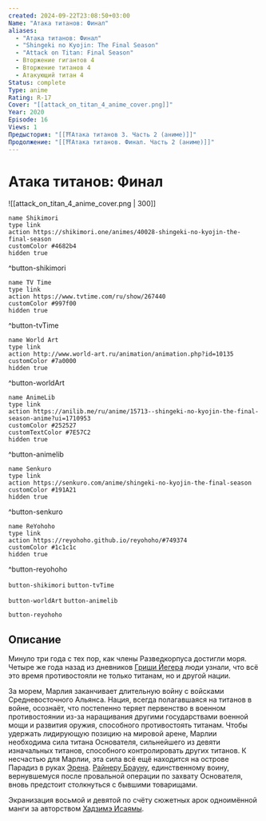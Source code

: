 ```yaml
---
created: 2024-09-22T23:08:50+03:00
Name: "Атака титанов: Финал"
aliases:
  - "Атака титанов: Финал"
  - "Shingeki no Kyojin: The Final Season"
  - "Attack on Titan: Final Season"
  - Вторжение гигантов 4
  - Вторжение титанов 4
  - Атакующий титан 4
Status: complete
Type: anime
Rating: R-17
Cover: "[[attack_on_titan_4_anime_cover.png]]"
Year: 2020
Episode: 16
Views: 1
Предыстория: "[[⛩️Атака титанов 3. Часть 2 (аниме)]]"
Продолжение: "[[⛩️Атака титанов. Финал. Часть 2 (аниме)]]"
---
```


# Атака титанов: Финал

![[attack_on_titan_4_anime_cover.png | 300]]

```button
name Shikimori
type link
action https://shikimori.one/animes/40028-shingeki-no-kyojin-the-final-season
customColor #4682b4
hidden true
```
^button-shikimori

```button
name TV Time
type link
action https://www.tvtime.com/ru/show/267440
customColor #997f00
hidden true
```
^button-tvTime

```button
name World Art
type link
action http://www.world-art.ru/animation/animation.php?id=10135
customColor #7a0000
hidden true
```
^button-worldArt

```button
name AnimeLib
type link
action https://anilib.me/ru/anime/15713--shingeki-no-kyojin-the-final-season-anime?ui=1710953
customColor #252527
customTextColor #7E57C2
hidden true
```
^button-animelib

```button
name Senkuro
type link
action https://senkuro.com/anime/shingeki-no-kyojin-the-final-season
customColor #191A21
hidden true
```
^button-senkuro

```button
name ReYohoho
type link
action https://reyohoho.github.io/reyohoho/#749374
customColor #1c1c1c
hidden true
```
^button-reyohoho



`button-shikimori` `button-tvTime`

`button-worldArt` `button-animelib`

`button-reyohoho`

## Описание

Минуло три года с тех пор, как члены Разведкорпуса достигли моря. Четыре же года назад из дневников [Гриши Йегера](https://shikimori.one/characters/62477-grisha-yeager) люди узнали, что всё это время противостояли не только титанам, но и другой нации.

За морем, Марлия заканчивает длительную войну с войсками Средневосточного Альянса. Нация, всегда полагавшаяся на титанов в войне, осознаёт, что постепенно теряет первенство в военном противостоянии из-за наращивания другими государствами военной мощи и развития оружия, способного противостоять титанам. Чтобы удержать лидирующую позицию на мировой арене, Марлии необходима сила титана Основателя, сильнейшего из девяти изначальных титанов, способного контролировать других титанов. К несчастью для Марлии, эта сила всё ещё находится на острове Парадиз в руках [Эрена](https://shikimori.one/characters/40882-eren-yeager). [Райнеру Брауну](https://shikimori.one/characters/46484-reiner-braun), единственному воину, вернувшемуся после провальной операции по захвату Основателя, вновь предстоит столкнуться с бывшими товарищами.

Экранизация восьмой и девятой по счёту сюжетных арок одноимённой манги за авторством [Хадзимэ Исаямы](https://shikimori.one/people/11705-hajime-isayama).
